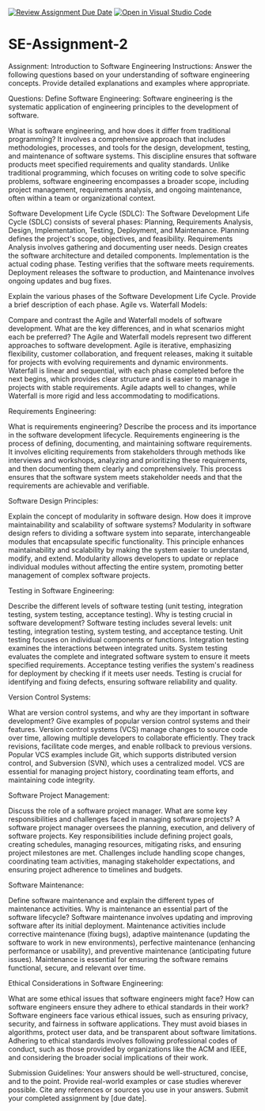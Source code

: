 [![Review Assignment Due Date](https://classroom.github.com/assets/deadline-readme-button-22041afd0340ce965d47ae6ef1cefeee28c7c493a6346c4f15d667ab976d596c.svg)](https://classroom.github.com/a/-ucQIGTc)
[![Open in Visual Studio Code](https://classroom.github.com/assets/open-in-vscode-2e0aaae1b6195c2367325f4f02e2d04e9abb55f0b24a779b69b11b9e10269abc.svg)](https://classroom.github.com/online_ide?assignment_repo_id=15310259&assignment_repo_type=AssignmentRepo)
# SE-Assignment-2
Assignment: Introduction to Software Engineering
Instructions:
Answer the following questions based on your understanding of software engineering concepts. Provide detailed explanations and examples where appropriate.

Questions:
Define Software Engineering:
Software engineering is the systematic application of engineering principles to the development of software. 

What is software engineering, and how does it differ from traditional programming?
It involves a comprehensive approach that includes methodologies, processes, and tools for the design, development, testing, and maintenance of software systems. This discipline ensures that software products meet specified requirements and quality standards. Unlike traditional programming, which focuses on writing code to solve specific problems, software engineering encompasses a broader scope, including project management, requirements analysis, and ongoing maintenance, often within a team or organizational context.

Software Development Life Cycle (SDLC):
The Software Development Life Cycle (SDLC) consists of several phases: Planning, Requirements Analysis, Design, Implementation, Testing, Deployment, and Maintenance. Planning defines the project's scope, objectives, and feasibility. Requirements Analysis involves gathering and documenting user needs. Design creates the software architecture and detailed components. Implementation is the actual coding phase. Testing verifies that the software meets requirements. Deployment releases the software to production, and Maintenance involves ongoing updates and bug fixes.


Explain the various phases of the Software Development Life Cycle. Provide a brief description of each phase.
Agile vs. Waterfall Models:

Compare and contrast the Agile and Waterfall models of software development. What are the key differences, and in what scenarios might each be preferred?
The Agile and Waterfall models represent two different approaches to software development. Agile is iterative, emphasizing flexibility, customer collaboration, and frequent releases, making it suitable for projects with evolving requirements and dynamic environments. Waterfall is linear and sequential, with each phase completed before the next begins, which provides clear structure and is easier to manage in projects with stable requirements. Agile adapts well to changes, while Waterfall is more rigid and less accommodating to modifications.

Requirements Engineering:

What is requirements engineering? Describe the process and its importance in the software development lifecycle.
Requirements engineering is the process of defining, documenting, and maintaining software requirements. It involves eliciting requirements from stakeholders through methods like interviews and workshops, analyzing and prioritizing these requirements, and then documenting them clearly and comprehensively. This process ensures that the software system meets stakeholder needs and that the requirements are achievable and verifiable.

Software Design Principles:

Explain the concept of modularity in software design. How does it improve maintainability and scalability of software systems?
Modularity in software design refers to dividing a software system into separate, interchangeable modules that encapsulate specific functionality. This principle enhances maintainability and scalability by making the system easier to understand, modify, and extend. Modularity allows developers to update or replace individual modules without affecting the entire system, promoting better management of complex software projects.

Testing in Software Engineering:

Describe the different levels of software testing (unit testing, integration testing, system testing, acceptance testing). Why is testing crucial in software development?
Software testing includes several levels: unit testing, integration testing, system testing, and acceptance testing. Unit testing focuses on individual components or functions. Integration testing examines the interactions between integrated units. System testing evaluates the complete and integrated software system to ensure it meets specified requirements. Acceptance testing verifies the system's readiness for deployment by checking if it meets user needs. Testing is crucial for identifying and fixing defects, ensuring software reliability and quality.

Version Control Systems:

What are version control systems, and why are they important in software development? Give examples of popular version control systems and their features.
Version control systems (VCS) manage changes to source code over time, allowing multiple developers to collaborate efficiently. They track revisions, facilitate code merges, and enable rollback to previous versions. Popular VCS examples include Git, which supports distributed version control, and Subversion (SVN), which uses a centralized model. VCS are essential for managing project history, coordinating team efforts, and maintaining code integrity.

Software Project Management:

Discuss the role of a software project manager. What are some key responsibilities and challenges faced in managing software projects?
A software project manager oversees the planning, execution, and delivery of software projects. Key responsibilities include defining project goals, creating schedules, managing resources, mitigating risks, and ensuring project milestones are met. Challenges include handling scope changes, coordinating team activities, managing stakeholder expectations, and ensuring project adherence to timelines and budgets.

Software Maintenance:

Define software maintenance and explain the different types of maintenance activities. Why is maintenance an essential part of the software lifecycle?
Software maintenance involves updating and improving software after its initial deployment. Maintenance activities include corrective maintenance (fixing bugs), adaptive maintenance (updating the software to work in new environments), perfective maintenance (enhancing performance or usability), and preventive maintenance (anticipating future issues). Maintenance is essential for ensuring the software remains functional, secure, and relevant over time.

Ethical Considerations in Software Engineering:

What are some ethical issues that software engineers might face? How can software engineers ensure they adhere to ethical standards in their work?
Software engineers face various ethical issues, such as ensuring privacy, security, and fairness in software applications. They must avoid biases in algorithms, protect user data, and be transparent about software limitations. Adhering to ethical standards involves following professional codes of conduct, such as those provided by organizations like the ACM and IEEE, and considering the broader social implications of their work.


Submission Guidelines:
Your answers should be well-structured, concise, and to the point.
Provide real-world examples or case studies wherever possible.
Cite any references or sources you use in your answers.
Submit your completed assignment by [due date].
